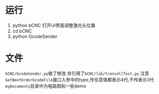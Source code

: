 # 运行
1. python bCNC
打开UI界面调整激光头位置
2. cd bCNC
3. python GcodeSender

# 文件
`bCNC/GcodeSender.py`做了修改 并引用了`bCNC/lib/troncellTest.py`
注意`GetNextOrderGcodeFile`接口入参中的type,传任意值都表示4代,不传表示3代
`myDocuments`目录中为电路图和一些demo
